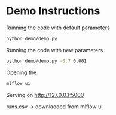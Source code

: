 # Demo Instructions

Running the code with default parameters
```bash
python demo/demo.py
```

Running the code with new parameters
```bash
python demo/demo.py -0.7 0.001
```

Opening the
```bash
mlflow ui
```


Serving on http://127.0.0.1:5000


runs.csv -> downlaoded from mlflow ui